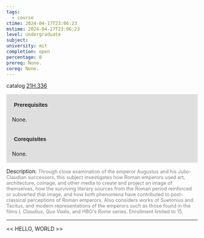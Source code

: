 ```yaml
---
tags:
  - course
ctime: 2024-04-17T23:06:23
mstime: 2024-04-17T23:06:23
level: undergraduate
subject: 
university: mit
completion: open
percentage: 0
prereq: None.
coreq: None.
---
```


catalog [21H.336](http://student.mit.edu/catalog/m21Hb.html#21H.336)

<span style="display: block; padding: 15px; background-color: rgb(100, 100, 100, 0.2);"><font id="m_prereq2373_0" style="display: block; font-family: Arial, sans-serif; font-weight: bold; padding: 5px">Prerequisites</font><br><span id="prereq2373_0">None.</span></span>
<span style="display: block; padding: 15px; background-color: rgb(100, 100, 100, 0.2);"><font id="m_coreq2373_0" style="display: block; font-family: Arial, sans-serif; font-weight: bold; padding: 5px">Corequisites</font><br><span id="coreq2373_0">None.</span></span>

<font style="">Description:</font>
<font style="color: grey; font-size: 0.8rem;">Through close examination of the emperor Augustus and his Julio-Claudian successors, this subject investigates how Roman emperors used art, architecture, coinage, and other media to create and project an image of themselves, how the surviving literary sources from the Roman period reinforced or subverted that image, and how both phenomena have contributed to post-classical perceptions of Roman emperors. Also considers works of Suetonius and Tacitus, and modern representations of the emperors such as those found in the films <i>I, Claudius</i>, <i>Quo Vadis</i>, and HBO's <i>Rome</i> series. Enrollment limited to 15.</font>



---

<< HELLO, WORLD >>

